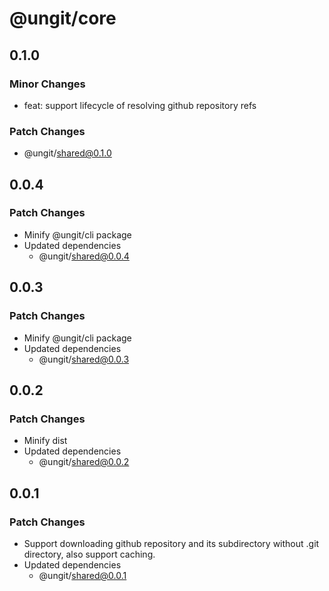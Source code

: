# @ungit/core

## 0.1.0

### Minor Changes

- feat: support lifecycle of resolving github repository refs

### Patch Changes

- @ungit/shared@0.1.0

## 0.0.4

### Patch Changes

- Minify @ungit/cli package
- Updated dependencies
  - @ungit/shared@0.0.4

## 0.0.3

### Patch Changes

- Minify @ungit/cli package
- Updated dependencies
  - @ungit/shared@0.0.3

## 0.0.2

### Patch Changes

- Minify dist
- Updated dependencies
  - @ungit/shared@0.0.2

## 0.0.1

### Patch Changes

- Support downloading github repository and its subdirectory without .git directory, also support caching.
- Updated dependencies
  - @ungit/shared@0.0.1
